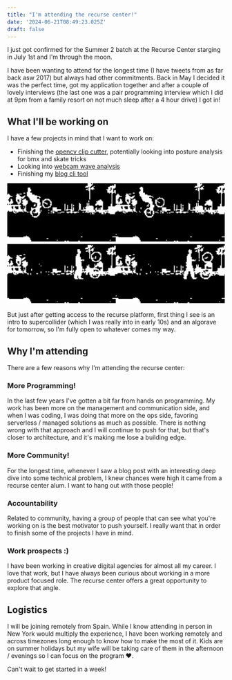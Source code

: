 ```yaml
---
title: "I'm attending the recurse center!"
date: '2024-06-21T08:49:23.025Z'
draft: false
---
```


I just got confirmed for the Summer 2 batch at the Recurse Center starging in
July 1st and I'm through the moon.

I have been wanting to attend for the longest time (I have tweets from as far
back asw 2017) but always had other commitments. Back in May I decided it was
the perfect time, got my application together and after a couple of lovely
interviews (the last one was a pair programming interview which I did at 9pm
from a family resort on not much sleep after a 4 hour drive) I got in!

## What I'll be working on

I have a few projects in mind that I want to work on:
- Finishing the [opencv clip cutter](https://github.com/jesusgollonet/opencv-clip-cutter), potentially looking into posture analysis for bmx and skate tricks  
- Looking into [webcam wave analysis](https://jesusgollonet.com/posts/watching-the-surf-in-vlc-with-streamlink/)
- Finishing my [blog cli tool](https://github.com/jesusgollonet/website/tree/main/cli)

![recurse-clip-cutter](../public/images/recurse-clip-cutter.png) 

But just after getting access to the recurse platform, first thing I see is an
intro to supercollider (which I was really into in early 10s) and an algorave for tomorrow, so  I'm fully open to whatever comes my way.

## Why I'm attending

There are a few reasons why I'm attending the recurse center:

### More Programming! 

In the last few years I've gotten a bit far from hands on programming. My work
has been more on the management and communication side, and when I was coding, I
was doing that more on the ops side, favoring serverless / managed solutions as
much as possible. There is nothing wrong with that approach and I will continue
to push for that, but that's closer to architecture, and it's making me lose a
building edge.

### More Community!  

For the longest time, whenever I saw a blog post with an interesting deep dive
into some technical problem, I knew chances were high it came from a recurse
center alum. I want to hang out with those people!

### Accountability 

Related to community, having a group of people that can see what you're working
on is the best motivator to push yourself. I really want that in order to finish
some of the projects I have in mind.

### Work prospects :)

I have been working in creative digital agencies for almost all my career. I
love that work, but I have always been curious about working in a more product
focused role. The recurse center offers a great opportunity to explore that
angle. 

## Logistics

I will be joining remotely from Spain. While I know attending in person in New
York would multiply the experience, I have been working remotely and across
timezones long enough to know how to make the most of it. Kids are on summer
holidays but my wife will be taking care of them in the afternoon /
evenings so I can focus on the program ❤️.

Can't wait to get started in a week!
